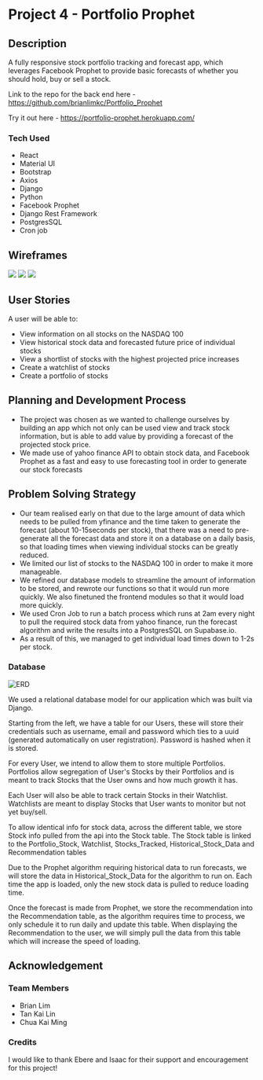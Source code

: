 # Project 4 - Portfolio Prophet

## Description

A fully responsive stock portfolio tracking and forecast app, which leverages Facebook Prophet to provide basic forecasts of whether you should hold, buy or sell a stock.

Link to the repo for the back end here - https://github.com/brianlimkc/Portfolio_Prophet

Try it out here - https://portfolio-prophet.herokuapp.com/

### Tech Used

- React
- Material UI
- Bootstrap
- Axios
- Django
- Python
- Facebook Prophet
- Django Rest Framework
- PostgresSQL
- Cron job

## Wireframes

<img src="https://i.imgur.com/m7CpRYJ.png">

<img src="https://i.imgur.com/q9ZhiyG.png">

<img src="https://i.imgur.com/AmxB5nd.png">


## User Stories

A user will be able to:
- View information on all stocks on the NASDAQ 100
- View historical stock data and forecasted future price of individual stocks
- View a shortlist of stocks with the highest projected price increases
- Create a watchlist of stocks 
- Create a portfolio of stocks 

## Planning and Development Process

- The project was chosen as we wanted to challenge ourselves by building an app which not only can be used view and track stock information, but is able to add value by providing a forecast of the projected stock price.
- We made use of yahoo finance API to obtain stock data, and Facebook Prophet as a fast and easy to use forecasting tool in order to generate our stock forecasts

## Problem Solving Strategy

- Our team realised early on that due to the large amount of data which needs to be pulled from yfinance and the time taken to generate the forecast (about 10-15seconds per stock), that there was a need to pre-generate all the forecast data and store it on a database on a daily basis, so that loading times when viewing individual stocks can be greatly reduced. 
- We limited our list of stocks to the NASDAQ 100 in order to make it more manageable.
- We refined our database models to streamline the amount of information to be stored, and rewrote our functions so that it would run more quickly. We also finetuned the frontend modules so that it would load more quickly. 
- We used Cron Job to run a batch process which runs at 2am every night to pull the required stock data from yahoo finance, run the forecast algorithm and write the results into a PostgresSQL on Supabase.io. 
- As a result of this, we managed to get individual load times down to 1-2s per stock. 

### Database

![ERD](https://i.imgur.com/LU7M3Q3.png)

We used a relational database model for our application which was built via Django. 

Starting from the left, we have a table for our Users, these will store their credentials such as username, email and password which ties to a uuid (generated automatically on user registration). Password is hashed when it is stored.

For every User, we intend to allow them to store multiple Portfolios. Portfolios allow segregation of User's Stocks by their Portfolios and is meant to track Stocks that the User owns and how much growth it has.

Each User will also be able to track certain Stocks in their Watchlist. Watchlists are meant to display Stocks that User wants to monitor but not yet buy/sell.

To allow identical info for stock data, across the different table, we store Stock info pulled from the api into the Stock table. The Stock table is linked to the Portfolio_Stock, Watchlist, Stocks_Tracked, Historical_Stock_Data and Recommendation tables

Due to the Prophet algorithm requiring historical data to run forecasts, we will store the data in Historical_Stock_Data for the algorithm to run on. Each time the app is loaded, only the new stock data is pulled to reduce loading time. 

Once the forecast is made from Prophet, we store the recommendation into the Recommendation table, as the algorithm requires time to process, we only schedule it to run daily and update this table. When displaying the Recommendation to the user, we will simply pull the data from this table which will increase the speed of loading.

## Acknowledgement

### Team Members

- Brian Lim
- Tan Kai Lin
- Chua Kai Ming

### Credits

I would like to thank Ebere and Isaac for their support and encouragement for this project!


